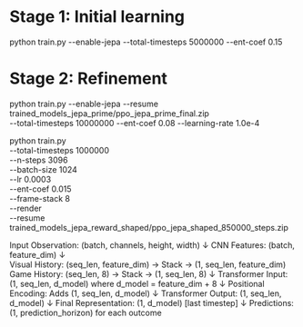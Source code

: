 # Stage 1: Initial learning
python train.py --enable-jepa --total-timesteps 5000000 --ent-coef 0.15

# Stage 2: Refinement
python train.py --enable-jepa --resume trained_models_jepa_prime/ppo_jepa_prime_final.zip \
  --total-timesteps 10000000 --ent-coef 0.08 --learning-rate 1.0e-4





python train.py \
    --total-timesteps 1000000 \
    --n-steps 3096 \
    --batch-size 1024 \
    --lr 0.0003 \
    --ent-coef 0.015 \
    --frame-stack 8 \
    --render \
    --resume trained_models_jepa_reward_shaped/ppo_jepa_shaped_850000_steps.zip






Input Observation: (batch, channels, height, width)
↓
CNN Features: (batch, feature_dim)
↓  
Visual History: (seq_len, feature_dim) → Stack → (1, seq_len, feature_dim)
Game History: (seq_len, 8) → Stack → (1, seq_len, 8)
↓
Transformer Input: (1, seq_len, d_model) where d_model = feature_dim + 8
↓
Positional Encoding: Adds (1, seq_len, d_model) 
↓
Transformer Output: (1, seq_len, d_model)
↓
Final Representation: (1, d_model) [last timestep]
↓
Predictions: (1, prediction_horizon) for each outcome